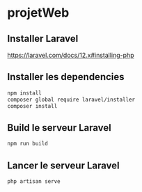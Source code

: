 # projetWeb

## Installer Laravel
https://laravel.com/docs/12.x#installing-php

## Installer les dependencies
```bash
npm install
composer global require laravel/installer
composer install
```

## Build le serveur Laravel
```bash
npm run build
```

## Lancer le serveur Laravel
```bash
php artisan serve
```
